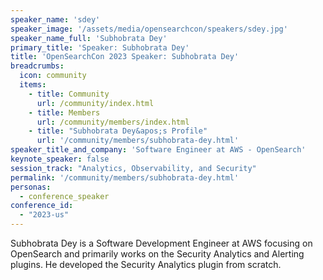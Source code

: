 ```yaml
---
speaker_name: 'sdey'
speaker_image: '/assets/media/opensearchcon/speakers/sdey.jpg'
speaker_name_full: 'Subhobrata Dey'
primary_title: 'Speaker: Subhobrata Dey'
title: 'OpenSearchCon 2023 Speaker: Subhobrata Dey'
breadcrumbs:
  icon: community
  items:
    - title: Community
      url: /community/index.html
    - title: Members
      url: /community/members/index.html
    - title: "Subhobrata Dey&apos;s Profile"
      url: '/community/members/subhobrata-dey.html'
speaker_title_and_company: 'Software Engineer at AWS - OpenSearch'
keynote_speaker: false
session_track: "Analytics, Observability, and Security"
permalink: '/community/members/subhobrata-dey.html'
personas:
  - conference_speaker
conference_id:
  - "2023-us"
---
```

Subhobrata Dey is a Software Development Engineer at AWS focusing on OpenSearch and primarily works on the Security Analytics and Alerting plugins. He developed the Security Analytics plugin from scratch.
